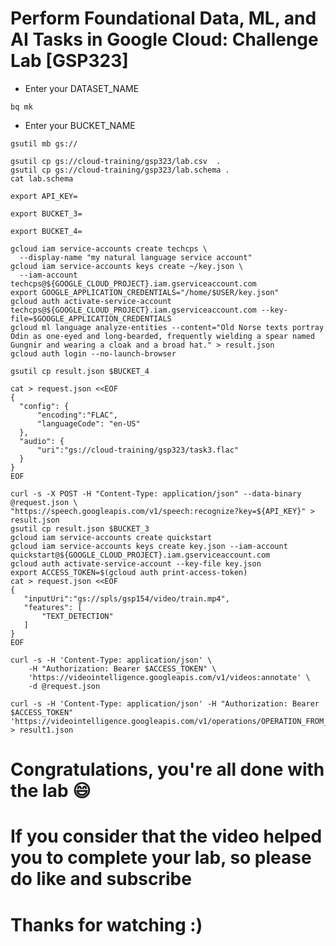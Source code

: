 
# Perform Foundational Data, ML, and AI Tasks in Google Cloud: Challenge Lab [GSP323]


* Enter your DATASET_NAME
```
bq mk 
```

* Enter your BUCKET_NAME
```
gsutil mb gs://
```
```
gsutil cp gs://cloud-training/gsp323/lab.csv  .  
gsutil cp gs://cloud-training/gsp323/lab.schema .
cat lab.schema
```

```
export API_KEY=
```
```
export BUCKET_3=
```
```
export BUCKET_4=
```
```
gcloud iam service-accounts create techcps \
  --display-name "my natural language service account"
gcloud iam service-accounts keys create ~/key.json \
  --iam-account techcps@${GOOGLE_CLOUD_PROJECT}.iam.gserviceaccount.com
export GOOGLE_APPLICATION_CREDENTIALS="/home/$USER/key.json"
gcloud auth activate-service-account techcps@${GOOGLE_CLOUD_PROJECT}.iam.gserviceaccount.com --key-file=$GOOGLE_APPLICATION_CREDENTIALS
gcloud ml language analyze-entities --content="Old Norse texts portray Odin as one-eyed and long-bearded, frequently wielding a spear named Gungnir and wearing a cloak and a broad hat." > result.json
gcloud auth login --no-launch-browser
```
```
gsutil cp result.json $BUCKET_4

cat > request.json <<EOF 
{
  "config": {
      "encoding":"FLAC",
      "languageCode": "en-US"
  },
  "audio": {
      "uri":"gs://cloud-training/gsp323/task3.flac"
  }
}
EOF

curl -s -X POST -H "Content-Type: application/json" --data-binary @request.json \
"https://speech.googleapis.com/v1/speech:recognize?key=${API_KEY}" > result.json
gsutil cp result.json $BUCKET_3
gcloud iam service-accounts create quickstart
gcloud iam service-accounts keys create key.json --iam-account quickstart@${GOOGLE_CLOUD_PROJECT}.iam.gserviceaccount.com
gcloud auth activate-service-account --key-file key.json
export ACCESS_TOKEN=$(gcloud auth print-access-token)
cat > request.json <<EOF 
{
   "inputUri":"gs://spls/gsp154/video/train.mp4",
   "features": [
       "TEXT_DETECTION"
   ]
}
EOF

curl -s -H 'Content-Type: application/json' \
    -H "Authorization: Bearer $ACCESS_TOKEN" \
    'https://videointelligence.googleapis.com/v1/videos:annotate' \
    -d @request.json

curl -s -H 'Content-Type: application/json' -H "Authorization: Bearer $ACCESS_TOKEN" 'https://videointelligence.googleapis.com/v1/operations/OPERATION_FROM_PREVIOUS_REQUEST' > result1.json
```

# Congratulations, you're all done with the lab 😄
# If you consider that the video helped you to complete your lab, so please do like and subscribe
# Thanks for watching :)

